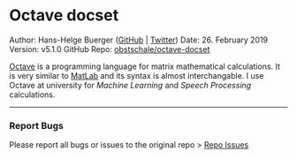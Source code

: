 # Octave docset

Author: Hans-Helge Buerger ([GitHub](https://github.com/obstschale/) | [Twitter](https://twitter.com/obstschale))
Date: 26. February 2019
Version: v5.1.0
GitHub Repo: [obstschale/octave-docset](https://github.com/obstschale/octave-docset)


[Octave](http://www.gnu.org/software/octave/) is a programming language for matrix mathematical calculations. It is very similar to [MatLab](http://www.mathworks.de/products/matlab/) and its syntax is almost interchangable. I use Octave at university for _Machine Learning_ and _Speech Processing_ calculations.

***

### Report Bugs

Please report all bugs or issues to the original repo > [Repo Issues](https://github.com/obstschale/octave-docset/issues)
